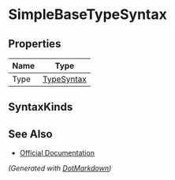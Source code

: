 # SimpleBaseTypeSyntax

## Properties

| Name | Type                        |
| ---- | --------------------------- |
| Type | [TypeSyntax](TypeSyntax.md) |

## SyntaxKinds

## See Also

* [Official Documentation](https://docs.microsoft.com/en-us/dotnet/api/microsoft.codeanalysis.csharp.syntax.simplebasetypesyntax)


*\(Generated with [DotMarkdown](http://github.com/JosefPihrt/DotMarkdown)\)*